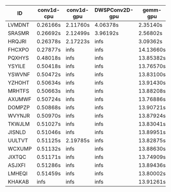 |ID|conv1d-cpu|conv1d-gpu|DWSPConv2D-gpu|gemm-gpu|avg|
|-|-|-|-|-|-|
|LVMDNT|0.26166s|2.11760s|4.06378s|2.35140s|2.19861s|
|SRASMR|0.26692s|2.12499s|3.96192s|2.56802s|2.23046s|
|HRQJRI|0.26378s|2.17223s|infs|3.09362s|infs|
|FHCXPO|0.27877s|infs|infs|14.13660s|infs|
|PQXHYS|0.48018s|infs|infs|13.85382s|infs|
|YSYILE|0.50418s|infs|infs|13.76570s|infs|
|YSWVNF|0.50472s|infs|infs|13.83100s|infs|
|YZHOHT|0.50634s|infs|infs|13.91430s|infs|
|MRHTFS|0.50663s|infs|infs|13.88208s|infs|
|AXUMWF|0.50724s|infs|infs|13.76886s|infs|
|DOMPZP|0.50868s|infs|infs|13.90721s|infs|
|WVYNJR|0.50970s|infs|infs|13.87924s|infs|
|TKWJLM|0.51027s|infs|infs|13.83041s|infs|
|JISNLD|0.51046s|infs|infs|13.89951s|infs|
|UULTVT|0.51125s|2.19785s|infs|13.82875s|infs|
|WCXUMP|0.51132s|infs|infs|13.88630s|infs|
|JIXTQC|0.51171s|infs|infs|13.74909s|infs|
|ASJXFI|0.51286s|infs|infs|13.89436s|infs|
|LMHEQI|0.51459s|infs|infs|13.80002s|infs|
|KHAKAB|infs|infs|infs|13.91261s|infs|
